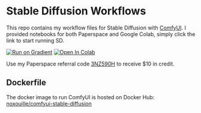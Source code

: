 # Stable Diffusion Workflows

This repo contains my workflow files for Stable Diffusion with [ComfyUI](https://github.com/comfyanonymous/ComfyUI).
I provided notebooks for both Paperspace and Google Colab, simply click the link to start running SD.

[![Run on Gradient](https://assets.paperspace.io/img/gradient-badge.svg)](https://console.paperspace.com/github/noxouille/stable-diffusion-workflows?container=noxouille/comfyui-stable-diffusion:pt201-py310-20230829)
[![Open In Colab](https://colab.research.google.com/assets/colab-badge.svg)](https://colab.research.google.com/github/noxouille/stable-diffusion-workflows/blob/main/notebooks/custom_comfyui_colab.ipynb)

Use my Paperspace referral code [3NZ590H](https://console.paperspace.com/signup?R=3NZ590H) to receive $10 in credit.

## Dockerfile

The docker image to run ComfyUI is hosted on Docker Hub: [noxouille/comfyui-stable-diffusion](https://hub.docker.com/r/noxouille/comfyui-stable-diffusion)

